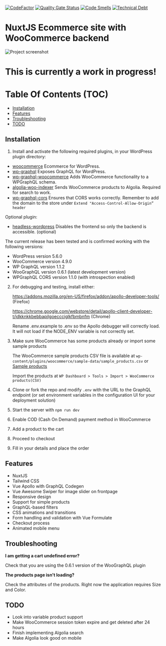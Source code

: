 [![CodeFactor](https://www.codefactor.io/repository/github/w3bdesign/nuxtjs-woocommerce/badge)](https://www.codefactor.io/repository/github/w3bdesign/nuxtjs-woocommerce)
[![Quality Gate Status](https://sonarcloud.io/api/project_badges/measure?project=w3bdesign_nuxtjs-woocommerce&metric=alert_status)](https://sonarcloud.io/dashboard?id=w3bdesign_nuxtjs-woocommerce)
[![Code Smells](https://sonarcloud.io/api/project_badges/measure?project=w3bdesign_nuxtjs-woocommerce&metric=code_smells)](https://sonarcloud.io/dashboard?id=w3bdesign_nuxtjs-woocommerce)
[![Technical Debt](https://sonarcloud.io/api/project_badges/measure?project=w3bdesign_nuxtjs-woocommerce&metric=sqale_index)](https://sonarcloud.io/dashboard?id=w3bdesign_nuxtjs-woocommerce)

# NuxtJS Ecommerce site with WooCommerce backend

<img src="https://user-images.githubusercontent.com/45217974/106988377-f129a080-676f-11eb-94b9-a44c86ea6c79.png" alt="Project screenshot" />

# This is currently a work in progress!

# Table Of Contents (TOC)

-   [Installation](##Installation)
-   [Features](##Features)
-   [Troubleshooting](##Troubleshooting)
-   [TODO](##TODO)

## Installation

1.  Install and activate the following required plugins, in your WordPress plugin directory:

-   [woocommerce](https://wordpress.org/plugins/woocommerce) Ecommerce for WordPress.
-   [wp-graphql](https://wordpress.org/plugins/wp-graphql) Exposes GraphQL for WordPress.
-   [wp-graphql-woocommerce](https://github.com/wp-graphql/wp-graphql-woocommerce) Adds WooCommerce functionality to a WPGraphQL schema.
-   [algolia-woo-indexer](https://github.com/w3bdesign/algolia-woo-indexer) Sends WooCommerce products to Algolia. Required for search to work.
-   [wp-graphql-cors](https://github.com/funkhaus/wp-graphql-cors) Ensures that CORS works correctly. Remember to add the domain to the store under `Extend "Access-Control-Allow-Origin” header`

Optional plugin:

-   [headless-wordpress](https://github.com/w3bdesign/headless-wp) Disables the frontend so only the backend is accessible. (optional)

The current release has been tested and is confirmed working with the following versions:

-   WordPress version 5.6.0
-   WooCommerce version 4.9.0
-   WP GraphQL version 1.1.2
-   WooGraphQL version 0.6.1 (latest development version)
-   WPGraphQL CORS version 1.1.0 (with introspection enabled)

2.  For debugging and testing, install either:

    <https://addons.mozilla.org/en-US/firefox/addon/apollo-developer-tools/> (Firefox)

    <https://chrome.google.com/webstore/detail/apollo-client-developer-t/jdkknkkbebbapilgoeccciglkfbmbnfm> (Chrome)

    Rename .env.example to .env so the Apollo debugger will correctly load. It will not load if the NODE_ENV variable is not correctly set.

3.  Make sure WooCommerce has some products already or import some sample products

    The WooCommerce sample products CSV file is available at `wp-content/plugins/woocommerce/sample-data/sample_products.csv` or [Sample products](sample_products/)

    Import the products at `WP Dashboard > Tools > Import > WooCommerce products(CSV)`

4.  Clone or fork the repo and modify `.env` with the URL to the GraphQL endpoint (or set environment variables in the configuration UI for your deployment solution)

5.  Start the server with `npm run dev`

6.  Enable COD (Cash On Demand) payment method in WooCommerce

7.  Add a product to the cart

8.  Proceed to checkout

9.  Fill in your details and place the order

## Features

-   NuxtJS
-   Tailwind CSS
-   Vue Apollo with GraphQL Codegen
-   Vue Awesome Swiper for image slider on frontpage
-   Responsive design
-   Support for simple products
-   GraphQL-based filters
-   CSS animations and transitions
-   Form handling and validation with Vue Formulate
-   Checkout process
-   Animated mobile menu

## Troubleshooting

**I am getting a cart undefined error?**

Check that you are using the 0.6.1 version of the WooGraphQL plugin

**The products page isn't loading?**

Check the attributes of the products. Right now the application requires Size and Color.

## TODO

-   Look into variable product support
-   Make WooCommerce session token expire and get deleted after 24 hours
-   Finish implementing Algolia search
-   Make Algolia look good on mobile
